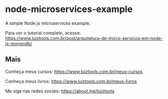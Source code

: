 # node-microservices-example
A simple Node.js microservices example.

Para ver o tutorial completo, acesse: https://www.luiztools.com.br/post/arquitetura-de-micro-servicos-em-node-js-mongodb/

## Mais

Conheça meus cursos: https://www.luiztools.com.br/meus-cursos

Conheça meus livros: https://www.luiztools.com.br/meus-livros

Me siga nas redes sociais: https://about.me/luiztools